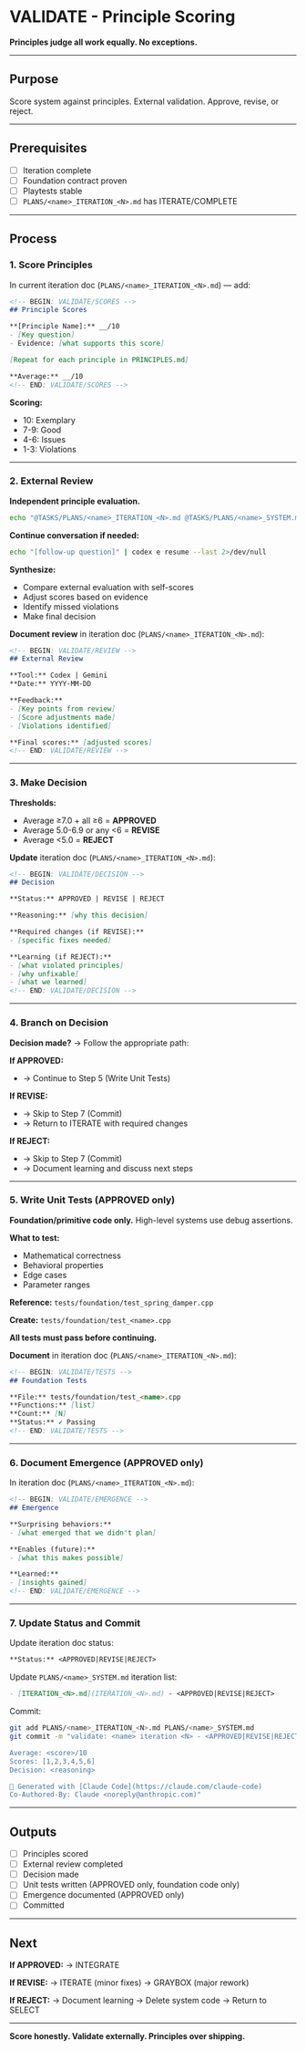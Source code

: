 # VALIDATE - Principle Scoring

**Principles judge all work equally. No exceptions.**

---

## Purpose

Score system against principles. External validation. Approve, revise, or reject.

---

## Prerequisites

- [ ] Iteration complete
- [ ] Foundation contract proven
- [ ] Playtests stable
- [ ] `PLANS/<name>_ITERATION_<N>.md` has ITERATE/COMPLETE

---

## Process

### 1. Score Principles

In current iteration doc (`PLANS/<name>_ITERATION_<N>.md`) — add:

```markdown
<!-- BEGIN: VALIDATE/SCORES -->
## Principle Scores

**[Principle Name]:** __/10
- [Key question]
- Evidence: [what supports this score]

[Repeat for each principle in PRINCIPLES.md]

**Average:** __/10
<!-- END: VALIDATE/SCORES -->
```

**Scoring:**
- 10: Exemplary
- 7-9: Good
- 4-6: Issues
- 1-3: Violations

---

### 2. External Review

**Independent principle evaluation.**

```bash
echo "@TASKS/PLANS/<name>_ITERATION_<N>.md @TASKS/PLANS/<name>_SYSTEM.md @PRINCIPLES.md @CONVENTIONS.md @src/foundation/<relevant>.cpp [your validation question]" | codex e 2>/dev/null
```

**Continue conversation if needed:**
```bash
echo "[follow-up question]" | codex e resume --last 2>/dev/null
```

**Synthesize:**
- Compare external evaluation with self-scores
- Adjust scores based on evidence
- Identify missed violations
- Make final decision

**Document review** in iteration doc (`PLANS/<name>_ITERATION_<N>.md`):

```markdown
<!-- BEGIN: VALIDATE/REVIEW -->
## External Review

**Tool:** Codex | Gemini
**Date:** YYYY-MM-DD

**Feedback:**
- [Key points from review]
- [Score adjustments made]
- [Violations identified]

**Final scores:** [adjusted scores]
<!-- END: VALIDATE/REVIEW -->
```

---

### 3. Make Decision

**Thresholds:**
- Average ≥7.0 + all ≥6 = **APPROVED**
- Average 5.0-6.9 or any <6 = **REVISE**
- Average <5.0 = **REJECT**

**Update** iteration doc (`PLANS/<name>_ITERATION_<N>.md`):

```markdown
<!-- BEGIN: VALIDATE/DECISION -->
## Decision

**Status:** APPROVED | REVISE | REJECT

**Reasoning:** [why this decision]

**Required changes (if REVISE):**
- [specific fixes needed]

**Learning (if REJECT):**
- [what violated principles]
- [why unfixable]
- [what we learned]
<!-- END: VALIDATE/DECISION -->
```

---

### 4. Branch on Decision

**Decision made?** → Follow the appropriate path:

**If APPROVED:**
- → Continue to Step 5 (Write Unit Tests)

**If REVISE:**
- → Skip to Step 7 (Commit)
- → Return to ITERATE with required changes

**If REJECT:**
- → Skip to Step 7 (Commit)
- → Document learning and discuss next steps

---

### 5. Write Unit Tests (APPROVED only)

**Foundation/primitive code only.** High-level systems use debug assertions.

**What to test:**
- Mathematical correctness
- Behavioral properties
- Edge cases
- Parameter ranges

**Reference:** `tests/foundation/test_spring_damper.cpp`

**Create:** `tests/foundation/test_<name>.cpp`

**All tests must pass before continuing.**

**Document** in iteration doc (`PLANS/<name>_ITERATION_<N>.md`):

```markdown
<!-- BEGIN: VALIDATE/TESTS -->
## Foundation Tests

**File:** tests/foundation/test_<name>.cpp
**Functions:** [list]
**Count:** [N]
**Status:** ✓ Passing
<!-- END: VALIDATE/TESTS -->
```

---

### 6. Document Emergence (APPROVED only)

In iteration doc (`PLANS/<name>_ITERATION_<N>.md`):

```markdown
<!-- BEGIN: VALIDATE/EMERGENCE -->
## Emergence

**Surprising behaviors:**
- [what emerged that we didn't plan]

**Enables (future):**
- [what this makes possible]

**Learned:**
- [insights gained]
<!-- END: VALIDATE/EMERGENCE -->
```

---

### 7. Update Status and Commit

Update iteration doc status:
```markdown
**Status:** <APPROVED|REVISE|REJECT>
```

Update `PLANS/<name>_SYSTEM.md` iteration list:
```markdown
- [ITERATION_<N>.md](ITERATION_<N>.md) - <APPROVED|REVISE|REJECT>
```

Commit:
```bash
git add PLANS/<name>_ITERATION_<N>.md PLANS/<name>_SYSTEM.md
git commit -m "validate: <name> iteration <N> - <APPROVED|REVISE|REJECT>

Average: <score>/10
Scores: [1,2,3,4,5,6]
Decision: <reasoning>

🤖 Generated with [Claude Code](https://claude.com/claude-code)
Co-Authored-By: Claude <noreply@anthropic.com)"
```

---

## Outputs

- [ ] Principles scored
- [ ] External review completed
- [ ] Decision made
- [ ] Unit tests written (APPROVED only, foundation code only)
- [ ] Emergence documented (APPROVED only)
- [ ] Committed

---

## Next

**If APPROVED:**
→ INTEGRATE

**If REVISE:**
→ ITERATE (minor fixes)
→ GRAYBOX (major rework)

**If REJECT:**
→ Document learning
→ Delete system code
→ Return to SELECT

---

**Score honestly. Validate externally. Principles over shipping.**
